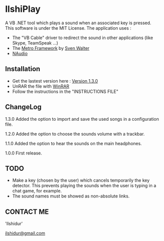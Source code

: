 IlshiPlay
=========

A VB .NET tool which plays a sound when an associated key is pressed. This software is under the MIT License.
The application uses :
- The "VB Cable" driver to redirect the sound in other applications (like Skype, TeamSpeak ...)
- The [Metro Framework](https://github.com/viperneo/winforms-modernui) by [Sven Walter](https://github.com/viperneo)
- [NAudio](http://naudio.codeplex.com/)

Installation
---------

- Get the lastest version here : [Version 1.3.0](https://www.mediafire.com/?ac1z9d9ky6jslwl)
- UnRAR the file with [WinRAR](http://www.win-rar.com/start.html?&L=10)
- Follow the instructions in the "INSTRUCTIONS FILE"

ChangeLog
---------

1.3.0
Added the option to import and save the used songs in a configuration file.

1.2.0
Added the option to choose the sounds volume with a trackbar.

1.1.0
Added the option to hear the sounds on the main headphones.

1.0.0
First release.

TODO
---------

- Make a key (chosen by the user) which cancels temporarily the key detector. This prevents playing the sounds when the user is typing in a chat game, for example.
- The sound names must be showed as non-absolute links.

CONTACT ME
---------

'Ilshidur'

ilshidur@gmail.com